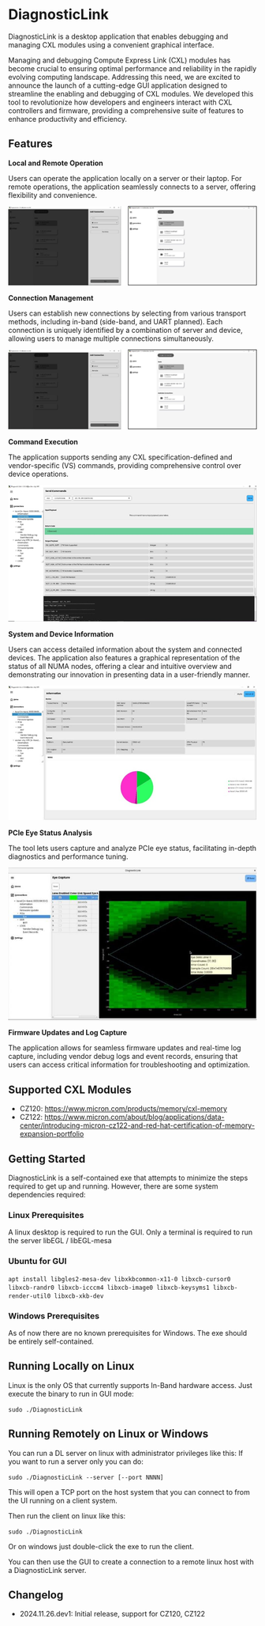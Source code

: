 # DiagnosticLink

DiagnosticLink is a desktop application that enables debugging and managing CXL
modules using a convenient graphical interface.

Managing and debugging Compute Express Link (CXL) modules has become crucial to
ensuring optimal performance and reliability in the rapidly evolving computing
landscape. Addressing this need, we are excited to announce the launch of a
cutting-edge GUI application designed to streamline the enabling and debugging
of CXL modules. We developed this tool to revolutionize how developers and
engineers interact with CXL controllers and firmware, providing a comprehensive
suite of features to enhance productivity and efficiency.

## Features

**Local and Remote Operation**

Users can operate the application locally on a server or their laptop. For
remote operations, the application seamlessly connects to a server, offering
flexibility and convenience.

![Local and Remote Operation](doc/local_or_remote.png)

**Connection Management**

Users can establish new connections by selecting from various transport methods,
including in-band (side-band, and UART planned). Each connection is uniquely
identified by a combination of server and device, allowing users to manage
multiple connections simultaneously.

![Command Execution](doc/connection_management.png)

**Command Execution**

The application supports sending any CXL specification-defined and
vendor-specific (VS) commands, providing comprehensive control over device
operations.

![Command Execution](doc/command_execution.png)

**System and Device Information**

Users can access detailed information about the system and connected devices.
The application also features a graphical representation of the status of all
NUMA nodes, offering a clear and intuitive overview and demonstrating our
innovation in presenting data in a user-friendly manner.

![Command Execution](doc/system_and_device_information.jpg)

**PCIe Eye Status Analysis**

The tool lets users capture and analyze PCIe eye status, facilitating in-depth
diagnostics and performance tuning.

![Command Execution](doc/pcie_status_analysis.jpg)

**Firmware Updates and Log Capture**

The application allows for seamless firmware updates and real-time log capture,
including vendor debug logs and event records, ensuring that users can access
critical information for troubleshooting and optimization.

## Supported CXL Modules

- CZ120: https://www.micron.com/products/memory/cxl-memory
- CZ122: https://www.micron.com/about/blog/applications/data-center/introducing-micron-cz122-and-red-hat-certification-of-memory-expansion-portfolio

## Getting Started

DiagnosticLink is a self-contained exe that attempts to minimize the steps
required to get up and running. However, there are some system dependencies
required:

### Linux Prerequisites

A linux desktop is required to run the GUI. Only a terminal is required to run the server
libEGL / libEGL-mesa

### Ubuntu for GUI

```apt install libgles2-mesa-dev libxkbcommon-x11-0 libxcb-cursor0 libxcb-randr0 libxcb-icccm4 libxcb-image0 libxcb-keysyms1 libxcb-render-util0 libxcb-xkb-dev```

### Windows Prerequisites

As of now there are no known prerequisites for Windows. The exe should be entirely self-contained.

## Running Locally on Linux

Linux is the only OS that currently supports In-Band hardware access. Just
execute the binary to run in GUI mode:

`sudo ./DiagnosticLink`

## Running Remotely on Linux or Windows

You can run a DL server on linux with administrator privileges like this:
If you want to run a server only you can do:

`sudo ./DiagnosticLink --server [--port NNNN]`

This will open a TCP port on the host system that you can connect to
from the UI running on a client system.

Then run the client on linux like this:

`sudo ./DiagnosticLink`

Or on windows just double-click the exe to run the client.

You can then use the GUI to create a connection to a remote linux host with a
DiagnosticLink server.

## Changelog

- 2024.11.26.dev1: Initial release, support for CZ120, CZ122

